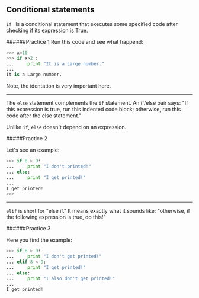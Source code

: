 ## Conditional statements

`if ` is a conditional statement that executes some specified code after checking if its expression is True.

######Practice 1
Run this code and see what happend:
```python
>>> x=10
>>> if x>2 :
...     print "It is a Large number."
...
It is a Large number.
```
Note, the identation is very important here.

---
The `else` statement complements the `if` statement. An if/else pair says: "If this expression is true, run this indented code block; otherwise, run this code after the else statement."

Unlike `if`, `else` doesn't depend on an expression.

#####Practice 2

Let's see an example:
```python
>>> if 8 > 9:
...     print "I don't printed!"
... else:
...     print "I get printed!"
...
I get printed!
>>>
```
---

`elif` is short for "else if." It means exactly what it sounds like: "otherwise, if the following expression is true, do this!"

######Practice 3

Here you find the example:

```python
>>> if 8 > 9:
...     print "I don't get printed!"
... elif 8 < 9:
...     print "I get printed!"
... else:
...     print "I also don't get printed!"
...
I get printed!
```


